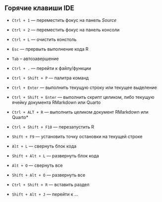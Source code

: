 ## Горячие клавиши IDE
* `Ctrl + 1` — переместить фокус на панель _Source_
* `Ctrl + 2` — переместить фокус на панель консоли
* `Ctrl + L` — очистить констоль
* `Esc` — прервыть выполнение кода R
* `Tab` – автозавершение
* `Ctrl + .` — перейти к файлу/функции 
* `Ctrl + Shift + P` — палитра команд
* `Ctrl + Enter` — выполнить текущую строку или текущее выделение
* `Ctrl + Shift + Enter` — выполнить скрипт целиком, либо текущую ячейку документа RMarkdown или Quarto
* `Ctrl + ALT + R` — выполнить целиком документ RMarkdown или Quarto*  
* `Ctrl + Shift + F10` — перезапустить R
* `Shift + F9` — установить точку остановки на текущей строке

* `Alt + L` — свернуть блок кода
* `Shift + Alt + L` — развернуть блок кода
* `Alt + O` — свернуть все
* `Shift + Alt + O` — развернуть все
* `Ctrl + Shift + R` — вставить раздел
* `Shift + Alt + J` — перейти к ...
